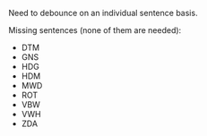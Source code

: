Need to debounce on an individual sentence basis.

Missing sentences (none of them are needed):
  - DTM
  - GNS
  - HDG
  - HDM
  - MWD
  - ROT
  - VBW
  - VWH
  - ZDA
